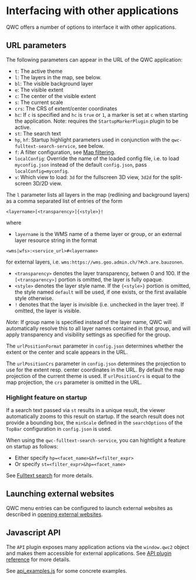 # Interfacing with other applications

QWC offers a number of options to interface it with other applications.

## URL parameters <a name="url-parameters"></a>

The following parameters can appear in the URL of the QWC application:

- `t`: The active theme
- `l`: The layers in the map, see below.
- `bl`: The visible background layer
- `e`: The visible extent
- `c`: The center of the visible extent
- `s`: The current scale
- `crs`: The CRS of extent/center coordinates
- `hc`: If `c` is specified and `hc` is `true` or `1`, a marker is set at `c` when starting the application. Note: requires the `StartupMarkerPlugin` plugin to be active.
- `st`: The search text
- `hp`, `hf`: Startup highlight parameters used in conjunction with the `qwc-fulltext-search-service`, see below.
- `f`: A filter configuration, see [Map filtering](./MapFilter.md).
- `localConfig`: Override the name of the loaded config file, i.e. to load `myconfig.json` instead of the default `config.json`, pass `localConfig=myconfig`.
- `v`: Which view to load: `3d` for the fullscreen 3D view, `3d2d` for the split-screen 3D/2D view.

The `l` parameter lists all layers in the map (redlining and background layers) as a comma separated list of entries of the form
```text
<layername>[<transparency>]{<style>}!
```
where
- `layername` is the WMS name of a theme layer or group, or an external layer resource string in the format
```text
<wms|wfs>:<service_url>#<layername>
```
   for external layers, i.e. `wms:https://wms.geo.admin.ch/?#ch.are.bauzonen`.
- `<transparency>` denotes the layer transparency, betwen 0 and 100. If the `[<transparency>]` portion is omitted, the layer is fully opaque.
- `<style>` denotes the layer style name. If the `{<style>}` portion is omitted, the style named `default` will be used, if one exists, or the first available style otherwise.
- `!` denotes that the layer is invisible (i.e. unchecked in the layer tree). If omitted, the layer is visible.

*Note*: If group name is specified instead of the layer name, QWC will automatically resolve this to all layer names contained in that group, and will apply transparency and visibility settings as specified for the group.

The `urlPositionFormat` parameter in `config.json` determines whether the extent or the center and scale appears in the URL.

The `urlPositionCrs` parameter in `config.json` determines the projection to use for the extent resp. center coordinates in the URL. By default the map projection of the current theme is used. If `urlPositionCrs` is equal to the map projection, the `crs` parameter is omitted in the URL.

### Highlight feature on startup

If a search text passed via `st` results in a unique result, the viewer automatically zooms to this result on startup. If the search result does not provide a bounding box, the `minScale` defined in the `searchOptions` of the `TopBar` configuration in `config.json` is used.

When using the `qwc-fulltext-search-service`, you can hightlight a feature on startup as follows:
- Either specify `hp=<facet_name>&hf=<filter_expr>`
- Or specify `st=<filter_expr>&hp=<facet_name>`

See [Fulltext search](Search.md#fulltext-search) for more details.

## Launching external websites

QWC menu entries can be configured to launch external websites as described in [opening external websites](../configuration/ViewerConfiguration.md#opening-external-websites).

## Javascript API

The `API` plugin exposes many application actions via the `window.qwc2` object and makes them accessible for external applications. See [API plugin reference](../references/qwc2_plugins.md#api) for more details.

See [api_examples.js](https://github.com/qgis/qwc2-demo-app/blob/master/static/api_examples.js) for some concrete examples.

